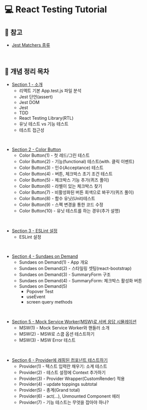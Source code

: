 # 💻 React Testing Tutorial

## 📖 참고

- [Jest Matchers 종류](https://github.com/ssi02014/React-Testing-Tutorials/blob/master/readme/jest-matchers.md)

<br />

## 📖 개념 정리 목차

- [Section 1 - 소개](https://github.com/ssi02014/React-Testing-Tutorials/blob/master/readme/section-1.md)
  - 리액트 기본 App.test.js 파일 분석
  - Jest 단언(assert)
  - Jest DOM
  - Jest
  - TDD
  - React Testing Library(RTL)
  - 유닛 테스트 vs 기능 테스트
  - 테스트 접근성

<br />

- [Section 2 - Color Button](https://github.com/ssi02014/React-Testing-Tutorials/blob/master/readme/section-2.md)
  - Color Button(1) - 첫 레드/그린 테스트
  - Color Button(2) - 기능(functional) 테스트(with. 클릭 이벤트)
  - Color Button(3) - 인수(Acceptance) 테스트
  - Color Button(4) - 버튼, 체크박스 초기 조건 테스트
  - Color Button(5) - 체크박스 기능 추가(퀴즈 풀이)
  - Color Button(6) - 라벨이 있는 체크박스 찾기
  - Color Button(7) - 비활성화된 버튼 회색으로 봐꾸기(퀴즈 풀이)
  - Color Button(8) - 함수 유닛(Unit)테스트
  - Color Button(9) - 스펙 변경을 통한 코드 수정
  - Color Button(10) - 유닛 테스트를 하는 경우(추가 설명)

<br />

- [Section 3 - ESLint 설정](https://github.com/ssi02014/React-Testing-Tutorials/blob/master/readme/section-3.md)
  - ESLint 설정

<br />

- [Section 4 - Sundaes on Demand](https://github.com/ssi02014/React-Testing-Tutorials/blob/master/readme/section-4.md)
  - Sundaes on Demand(1) - App 개요
  - Sundaes on Demand(2) - 스타일링 셋팅(react-bootstrap)
  - Sundaes on Demand(3) - SummaryForm 구조
  - Sundaes on Demand(4) - SummaryForm: 체크박스 활성화 버튼
  - Sundaes on Demand(5)
    - Popover Test
    - useEvent
    - screen query methods

<br />

- [Section 5 - Mock Service Worker(MSW)로 서버 응답 시뮬레이션](https://github.com/ssi02014/React-Testing-Tutorials/blob/master/readme/section-5.md)
  - MSW(1) - Mock Service Worker와 핸들러 소개
  - MSW(2) - MSW로 스쿱 옵션 테스트하기
  - MSW(3) - MSW Error 테스트

<br />

- [Section 6 - Provider에 래핑된 컴포넌트 테스트하기](https://github.com/ssi02014/React-Testing-Tutorials/blob/master/readme/section-6.md)
  - Provider(1) - 텍스트 입력란 채우기: 소계 테스트
  - Provider(2) - 테스트 설정에 Context 추가하기
  - Provider(3) - Provider Wrapper(CustomRender) 적용
  - Provider(4) - update toppings subtotal
  - Provider(5) - 총계(Grand total)
  - Provider(6) - act(...), Unmounted Component 에러
  - Provider(7) - 기능 테스트는 무엇을 잡아야 하나?
